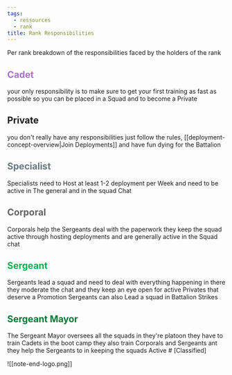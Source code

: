 ```yaml
---
tags:
  - ressources
  - rank
title: Rank Responsibilities
---
```

Per rank breakdown of the responsibilities faced by the holders of the rank

<h2 style="color:rgb(170, 114, 213)">Cadet</h2>
your only responsibility is to make sure to get your first training as fast as possible so you can be placed in a Squad and to become a Private

 <h2> Private </h2>
you don't really have any responsibilities just follow the rules, [[deployment-concept-overview|Join Deployments]] and have fun dying for the Battalion

<h2 style="color:rgb(103, 122, 131)">Specialist</h2> 
Specialists need to Host at least 1-2 deployment per Week and need to be active in The general and in the squad Chat

<h2 style="color:rgb(99, 99, 99)">Corporal</h2>
Corporals help the Sergeants deal with the paperwork they keep the squad active through hosting deployments and are generally active in the Squad chat

<h2 style="color:rgb(0, 176, 80)">Sergeant</h2>
Sergeants lead a squad and need to deal with everything happening in there they moderate the chat and they keep an eye open for active Privates that deserve a Promotion Sergeants can also Lead a squad in Battalion Strikes 

<h2 style="color:rgb(0, 122, 55)">Sergeant Mayor</h2>
The Sergeant Mayor oversees all the squads in they're platoon they have to train Cadets in the boot camp they also train Corporals and Sergeants ant they help the Sergeants to in keeping the squads Active
# [Classified]


![[note-end-logo.png]]